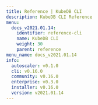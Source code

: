 ```yaml
---
title: Reference | KubeDB CLI
description: KubeDB CLI Reference
menu:
  docs_v2021.01.14:
    identifier: reference-cli
    name: KubeDB CLI
    weight: 30
    parent: reference
menu_name: docs_v2021.01.14
info:
  autoscaler: v0.1.0
  cli: v0.16.0
  community: v0.16.0
  enterprise: v0.3.0
  installer: v0.16.0
  version: v2021.01.14
---
```


